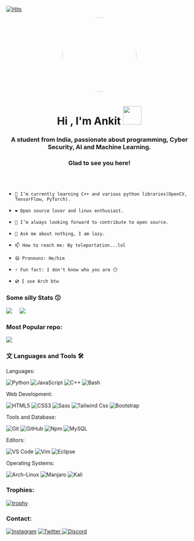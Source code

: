[![Hits](https://hits.seeyoufarm.com/api/count/incr/badge.svg?url=https%3A%2F%2Fgithub.com%2FThe-Burning&count_bg=%2379C83D&title_bg=%23555555&icon=&icon_color=%23E7E7E7&title=viewers-total&edge_flat=false)](https://hits.seeyoufarm.com)

<p align='center' ><img class='top' style="border-radius:50%;"height='200' src= 'https://cdn.dribbble.com/users/730703/screenshots/6581243/avento.gif'></p>
<h1 align="center">Hi , I'm Ankit <img src="https://media.giphy.com/media/VgCDAzcKvsR6OM0uWg/giphy.gif" width="50"></h1>
<h3 align="center">A student from India, passionate about programming, Cyber Security, AI and Machine Learning.</h3>
<h3 align="center">Glad to see you here!</h3>  





<br><br>

-     🌱 I’m currently learning C++ and various python libraries(OpenCV, TensorFlow, PyTorch). 
-     ❤️ Open source lover and linux enthusiast.
-     🏹 I’m always looking forward to contribute to open source.
-     💬 Ask me about nothing, I am lazy.
-     📫 How to reach me: By teleportation...lol
-     😄 Pronouns: He/him
-     ⚡ Fun fact: I don't know who you are 😶
-     💿 I use Arch btw 
  

### Some silly Stats  😗
<img src='https://github-readme-stats.vercel.app/api?username=thewickedkarma&&show_icons=true&title_color=ffffff&icon_color=bb2acf&text_color=daf7dc&bg_color=0d1117'> &nbsp;&nbsp;&nbsp;&nbsp;<img src='https://github-readme-stats-eight-theta.vercel.app/api/top-langs/?username=thewickedkarma&layout=compact&langs_count=8&theme=algolia&bg_color=0d1117'>


### Most Popular repo:
  
<a href="https://github.com/" target="_blank"><img align="center" src="https://github-readme-stats.vercel.app/api/pin/?username=thewickedkarma&repo=blackeye-im&show_icons=true&title_color=ffffff&icon_color=bb2acf&text_color=daf7dc&bg_color=0d1117"></a>




###  文&nbsp;Languages and Tools 🛠


Languages:  

![Python](http://img.shields.io/badge/-Python-3776AB?style=for-the-badge&logo=python&logoColor=ffffff)
![JavaScript](https://img.shields.io/badge/-JavaScript-%23F7DF1C?style=for-the-badge&logo=javascript&logoColor=000000&labelColor=%23F7DF1C&color=%23FFCE5A)
![C++](https://img.shields.io/badge/C%2B%2B-00599C?style=for-the-badge&logo=c%2B%2B&logoColor=white)
![Bash](https://img.shields.io/badge/Bash-0175C2?style=for-the-badge&logo=bash&logoColor=white)
<br>

Web Development:

![HTML5](https://img.shields.io/badge/-HTML5-%23E44D27?style=for-the-badge&logo=html5&logoColor=ffffff)
![CSS3](https://img.shields.io/badge/-CSS3-%231572B6?style=for-the-badge&logo=css3)
![Sass](https://img.shields.io/badge/-Sass-%23CC6699?style=for-the-badge&logo=sass&logoColor=ffffff)
![Tailwind Css](https://img.shields.io/badge/Tailwind_CSS-38B2AC?style=for-the-badge&logo=tailwind-css&logoColor=white)
![Bootstrap](https://img.shields.io/badge/-Bootstrap-080135?style=for-the-badge&logo=bootstrap)
<br>

Tools and Database:

![Git](https://img.shields.io/badge/-Git-%23F05032?style=for-the-badge&logo=git&logoColor=%23ffffff)
![GitHub](https://img.shields.io/badge/-GitHub-181717?style=for-the-badge&logo=github)
![Npm](https://img.shields.io/badge/-npm-CB3837?style=for-the-badge&logo=npm)
![MySQL](https://img.shields.io/badge/MySQL-4EA94B?style=for-the-badge&logo=mysql&logoColor=white)
<br>

Editors:

![VS Code](http://img.shields.io/badge/-VS%20Code-007ACC?style=for-the-badge&logo=visual-studio-code&logoColor=ffffff)
![Vim](http://img.shields.io/badge/-Vim-CCCCCC?style=for-the-badge&logo=vim&logoColor=019833)
![Eclipse](http://img.shields.io/badge/-Eclipse-2C2255?style=for-the-badge&logo=eclipse&logoColor=ffffff)
<br>

Operating Systems:

![Arch-Linux](http://img.shields.io/badge/-Arch%20Linux-0078D6?style=for-the-badge&logo=arch-linux&logoColor=ffffff)
![Manjaro](http://img.shields.io/badge/-Manjaro-4EA94B?style=for-the-badge&logo=manjaro&logoColor=fff)
![Kali](http://img.shields.io/badge/-Kali%20Linux-black?style=for-the-badge&logo=kali-linux&logoColor=fff)


### Trophies:
[![trophy](https://github-profile-trophy.vercel.app/?username=thewickedkarma&show_icons=true&title_color=ffffff&icon_color=bb2acf&text_color=daf7dc&bg_color=0d1117&column=7)](https://github.com/ryo-ma/github-profile-trophy)
  
### Contact:
<p>
<p align="left">
    <a href="https://www.instagram.com/thewickedkarma/">
    <img alt="Instagram" src="https://img.shields.io/badge/Instagram%20-%23000000.svg?&style=for-the-badge&logo=Instagram&logoColor=white"/></a>
    <a href="https://twitter.com/thewickedkarma">
    <img alt="Twitter" src="https://img.shields.io/badge/Twitter%20-%231DA1F2.svg?&style=for-the-badge&logo=Twitter&logoColor=white"</a>
    <a href="https://discord.com/channels/thewickedkarma">
    <img alt="Discord" src="https://img.shields.io/badge/Discord%20-%237289DA.svg?&style=for-the-badge&logo=discord&logoColor=white"/></a>
</p>  
